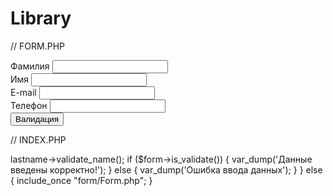 # Library

// FORM.PHP
<!DOCTYPE HTML>
<html>
    <head>
        <title>Форма</title>
        <meta charset="utf-8" />
    </head>
    <body>
        <form method="POST" action="">
            <div>
                <label for="lastname">Фамилия</label>
                <input id="lastname" type="text" name="lastname" />
            </div>
            <div>
                <label for="name">Имя</label>
                <input id="name" type="text" name="name" />
            </div>
            <div>
                <label for="email">E-mail</label>
                <input id="email" type="text" name="email" />
            </div>
            <div>
                <label for="phone">Телефон</label>
                <input id="phone" type="tel" name="phone" />
            </div>
            <input type="submit" value="Валидация" />
        </form>
    </body>
</html>

// INDEX.PHP
<?php

include_once "src/autoload.php";

$server_requerst = isset($_SERVER['REQUEST_METHOD']) ? $_SERVER['REQUEST_METHOD'] : null;

if ($server_requerst == 'POST') {

    $form = new Form($_POST);

    $form->lastname->validate_name();

    if ($form->is_validate()) {
        var_dump('Данные введены корректно!');
    }
    else {
        var_dump('Ошибка ввода данных');
    }

}
else {

    include_once "form/Form.php";
}